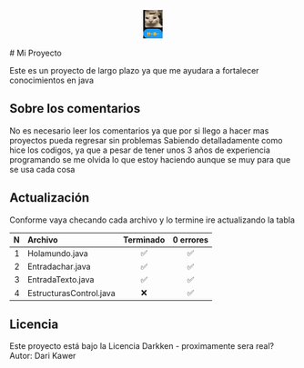 <p align="center">
  <img height="50" src="img/papu.jpg"/>  
</p>
# Mi Proyecto

Este es un proyecto de largo plazo ya que me ayudara a fortalecer conocimientos en java

## Sobre los comentarios

No es necesario leer los comentarios ya que por si llego a hacer mas proyectos pueda regresar sin problemas
Sabiendo detalladamente como hice los codigos, ya que a pesar de tener unos 3 años de experiencia programando
se me olvida lo que estoy haciendo aunque se muy para que se usa cada cosa

## Actualización

Conforme vaya checando cada archivo y lo termine ire actualizando la tabla

| N | Archivo                  | Terminado | 0 errores |
|--:|:-------------------------|:---------:|:---------:|
| 1 | Holamundo.java           | ✅       | ✅        |
| 2 | Entradachar.java         | ✅       | ✅        |
| 3 | EntradaTexto.java        | ✅       | ✅        |
| 4 | EstructurasControl.java  | ❌       | ✅        |


## Licencia

Este proyecto está bajo la Licencia Darkken - proximamente sera real?
Autor: Dari Kawer
